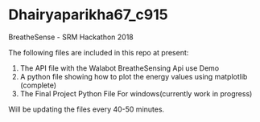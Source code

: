 # Dhairyaparikha67_c915

BreatheSense - SRM Hackathon 2018

The following files are included in this repo at present:

1. The API file with the Walabot BreatheSensing Api use Demo
2. A python file showing how to plot the energy values using matplotlib (complete)
3. The Final Project Python File For windows(currently work in progress)

Will be updating the files every 40-50 minutes.
